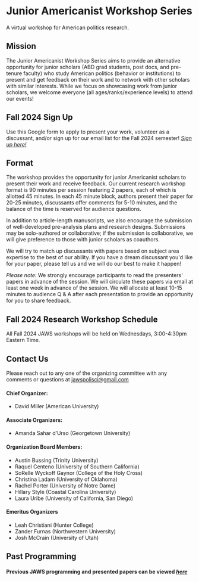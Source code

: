 # Junior Americanist Workshop Series
A virtual workshop for American politics research.

## Mission
The Junior Americanist Workshop Series aims to provide an alternative opportunity for junior scholars (ABD grad students, post docs, and pre-tenure faculty) who study American politics (behavior or institutions) to present and get feedback on their work and to network with other scholars with similar interests.  While we focus on showcasing work from junior scholars, we welcome everyone (all ages/ranks/experience levels) to attend our events!

## Fall 2024 Sign Up
Use this Google form to apply to present your work, volunteer as a discussant, and/or sign up for our email list for the Fall 2024 semester! [*Sign up here!*](https://forms.gle/rKMwHFWS1E5GEyWv9)

## Format
The workshop provides the opportunity for junior Americanist scholars to present their work and receive feedback.  Our current research workshop format is 90 minutes per session featuring 2 papers, each of which is allotted 45 minutes.  In each 45 minute block, authors present their paper for 20-25 minutes, discussants offer comments for 5-10 minutes, and the balance of the time is reserved for audience questions. 

In addition to article-length manuscripts, we also encourage the submission of well-developed pre-analysis plans and research designs.  Submissions may be solo-authored or collaborative; if the submission is collaborative, we will give preference to those with junior scholars as coauthors.

We will try to match up discussants with papers based on subject area expertise to the best of our ability.  If you have a dream discussant you'd like for your paper, please tell us and we will do our best to make it happen!

*Please note:* We strongly encourage participants to read the presenters' papers in advance of the session.  We will circulate these papers via email at least one week in advance of the session.  We will allocate at least 10-15 minutes to audience Q & A after each presentation to provide an opportunity for you to share feedback.

## Fall 2024 Research Workshop Schedule
All Fall 2024 JAWS workshops will be held on Wednesdays, 3:00-4:30pm Eastern Time.

## Contact Us
Please reach out to any one of the organizing committee with any comments or questions at [jawspolisci@gmail.com](mailto:jawspolisci@gmail.com)

#### Chief Organizer: 
- David Miller (American University)

#### Associate Organizers: 
- Amanda Sahar d’Urso (Georgetown University)

#### Organization Board Members:
- Austin Bussing (Trinity University)
- Raquel Centeno (University of Southern California)
- SoRelle Wyckoff Gaynor (College of the Holy Cross)
- Christina Ladam (University of Oklahoma)
- Rachel Porter (University of Notre Dame)
- Hillary Style (Coastal Carolina University)
- Laura Uribe (University of California, San Diego) 

#### Emeritus Organizers
- Leah Christiani (Hunter College)
- Zander Furnas (Northwestern University)
- Josh McCrain (University of Utah)

## Past Programming 

#### Previous JAWS programming and presented papers can be viewed [*here*](/previous)



